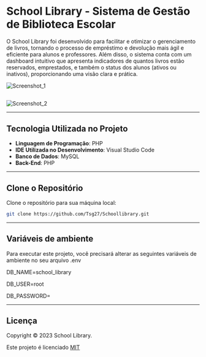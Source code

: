 # School Library - Sistema de Gestão de Biblioteca Escolar

O School Library foi desenvolvido para facilitar e otimizar o gerenciamento de livros, tornando o processo de empréstimo e devolução mais ágil e eficiente para alunos e professores. Além disso, o sistema conta com um dashboard intuitivo que apresenta indicadores de quantos livros estão reservados, emprestados, e também o status dos alunos (ativos ou inativos), proporcionando uma visão clara e prática.


![Screenshot_1](https://github.com/user-attachments/assets/d106ef30-22fd-4d91-8433-296fa8fa0c67)


##

![Screenshot_2](https://github.com/user-attachments/assets/8a5707a0-f012-4c1f-abd9-e28649642501)

---

## Tecnologia Utilizada no Projeto

- **Linguagem de Programação**: PHP  
- **IDE Utilizada no Desenvolvimento**: Visual Studio Code  
- **Banco de Dados**: MySQL  
- **Back-End**: PHP  

---

## Clone o Repositório

Clone o repositório para sua máquina local:

```bash
git clone https://github.com/Tsg27/Schoollibrary.git
```

---

## Variáveis ​​de ambiente
Para executar este projeto, você precisará alterar as seguintes variáveis ​​de ambiente no seu arquivo .env

DB_NAME=school_library

DB_USER=root

DB_PASSWORD=

---

## Licença
Copyright © 2023 School Library.

Este projeto é licenciado [MIT](https://choosealicense.com/licenses/mit/)
